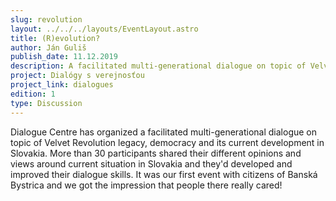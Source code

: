 ```yaml
---
slug: revolution
layout: ../../../layouts/EventLayout.astro
title: (R)evolution?
author: Ján Guliš
publish_date: 11.12.2019
description: A facilitated multi-generational dialogue on topic of Velvet Revolution legacy, democracy and its current development in Slovakia
project: Dialógy s verejnosťou
project_link: dialogues
edition: 1
type: Discussion
---
```


Dialogue Centre has organized a facilitated multi-generational dialogue on topic of Velvet Revolution legacy, democracy and its current development in Slovakia. More than 30 participants shared their different opinions and views around current situation in Slovakia and they'd developed and improved their dialogue skills. It was our first event with citizens of Banská Bystrica and we got the impression that people there really cared!
